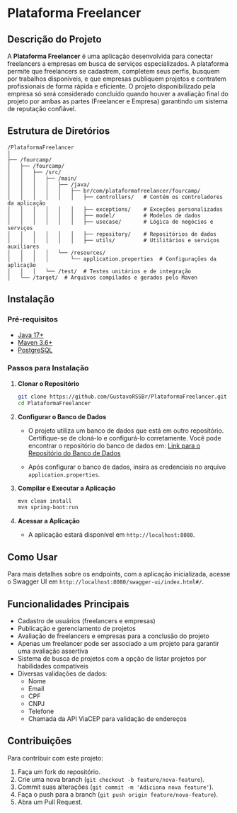# Plataforma Freelancer

## Descrição do Projeto

A **Plataforma Freelancer** é uma aplicação desenvolvida para conectar freelancers a empresas em busca de serviços especializados. A plataforma permite que freelancers se cadastrem, completem seus perfis, busquem por trabalhos disponíveis, e que empresas publiquem projetos e contratem profissionais de forma rápida e eficiente. O projeto disponibilizado pela empresa só será considerado concluído quando houver a avaliação final do projeto por ambas as partes (Freelancer e Empresa) garantindo um sistema de reputação confiável.

## Estrutura de Diretórios

```
/PlataformaFreelancer
│
├── /fourcamp/
│   ├── /fourcamp/
│   │   ├── /src/
│   │   │   ├── /main/
│   │   │   │   ├── /java/
│   │   │   │   │   ├── br/com/plataformafreelancer/fourcamp/
│   │   │   │   │   │   ├── controllers/   # Contém os controladores da aplicação
│   │   │   │   │   │   ├── exceptions/    # Exceções personalizadas
│   │   │   │   │   │   ├── model/         # Modelos de dados
│   │   │   │   │   │   ├── usecase/       # Lógica de negócios e serviços
│   │   │   │   │   │   ├── repository/    # Repositórios de dados
│   │   │   │   │   │   ├── utils/         # Utilitários e serviços auxiliares
│   │   │   │   └── /resources/
│   │   │   │       └── application.properties  # Configurações da aplicação
│   │   │   └── /test/  # Testes unitários e de integração
│   └── /target/  # Arquivos compilados e gerados pelo Maven
```

## Instalação

### Pré-requisitos

- [Java 17+](https://www.oracle.com/java/technologies/javase-jdk17-downloads.html)
- [Maven 3.6+](https://maven.apache.org/download.cgi)
- [PostgreSQL](https://www.postgresql.org/download/)

### Passos para Instalação

1. **Clonar o Repositório**

   ```bash
   git clone https://github.com/GustavoRSSBr/PlataformaFreelancer.git
   cd PlataformaFreelancer
   ```

2. **Configurar o Banco de Dados**

   - O projeto utiliza um banco de dados que está em outro repositório. Certifique-se de cloná-lo e configurá-lo corretamente. Você pode encontrar o repositório do banco de dados em: [Link para o Repositório do Banco de Dados](https://github.com/GustavoRSSBr/PlataformaFreelancerBaseDeDados.git)

   - Após configurar o banco de dados, insira as credenciais no arquivo `application.properties`.

3. **Compilar e Executar a Aplicação**

   ```bash
   mvn clean install
   mvn spring-boot:run
   ```

4. **Acessar a Aplicação**

   - A aplicação estará disponível em `http://localhost:8080`.

## Como Usar


Para mais detalhes sobre os endpoints, com a aplicação inicializada, acesse o Swagger UI em `http://localhost:8080/swagger-ui/index.html#/`.

## Funcionalidades Principais

- Cadastro de usuários (freelancers e empresas)
- Publicação e gerenciamento de projetos
- Avaliação de freelancers e empresas para a conclusão do projeto
- Apenas um freelancer pode ser associado a um projeto para garantir uma avaliação assertiva
- Sistema de busca de projetos com a opção de listar projetos por habilidades compatíveis
- Diversas validações de dados:
  - Nome
  - Email
  - CPF 
  - CNPJ
  - Telefone
  - Chamada da API ViaCEP para validação de endereços

## Contribuições

Para contribuir com este projeto:

1. Faça um fork do repositório.
2. Crie uma nova branch (`git checkout -b feature/nova-feature`).
3. Commit suas alterações (`git commit -m 'Adiciona nova feature'`).
4. Faça o push para a branch (`git push origin feature/nova-feature`).
5. Abra um Pull Request.